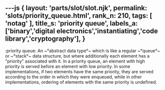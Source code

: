 ---js
{
  layout: 'parts/slot/slot.njk',
  permalink: 'slots/priority_queue.html',
  rank_n: 210,
  tags: [ 'notag' ],
  title_s: 'priority queue',
  labels_a: ['binary','digital electronics','instantiating','code library','cryptography'],
}
---
:priority queue:
An ~°abstract data type°~ which is like a regular ~°queue°~ or ~°stack°~ data structure, but where additionally each element has a "priority" associated with it. In a priority queue, an element with high priority is served before an element with low priority. In some implementations, if two elements have the same priority, they are served according to the order in which they were enqueued, while in other implementations, ordering of elements with the same priority is undefined.
